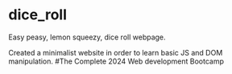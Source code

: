 # dice_roll
Easy peasy, lemon squeezy, dice roll webpage.

Created a minimalist website in order to learn basic JS and DOM manipulation. 
#The Complete 2024 Web development Bootcamp
